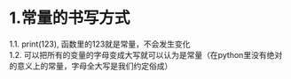 # 1.常量的书写方式
  1.1.   print(123), 函数里的123就是常量，不会发生变化</br>
  1.2. 可以把所有的变量的字母变成大写就可以认为是常量（在python里没有绝对的意义上的常量，字母全大写是我们约定俗成）
